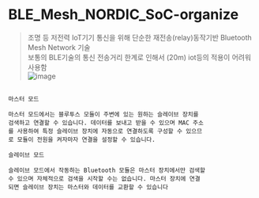 # BLE_Mesh_NORDIC_SoC-organize
> 조명 등 저전력 IoT기기 통신을 위해 단순한 재전송(relay)동작기반 Bluetooth Mesh 
> Network 기술  
> 보통의 BLE기술의 통신 전송거리 한계로 인해서 (20m) iot등의 적용이 어려워 사용함  
> ![image](https://github.com/jinjin2e/BLE_Mesh_NORDIC_SoC-organize/assets/93366905/f46b41c0-e75a-4c36-bd7f-e8f658c19229)
```

마스터 모드

마스터 모드에서는 블루투스 모듈이 주변에 있는 원하는 슬레이브 장치를
검색하고 연결할 수 있습니다. 데이터를 보내고 받을 수 있으며 MAC 주소
를 사용하여 특정 슬레이브 장치에 자동으로 연결하도록 구성할 수 있으므
로 모듈이 전원을 켜자마자 연결을 설정할 수 있습니다.

슬레이브 모드

슬레이브 모드에서 작동하는 Bluetooth 모듈은 마스터 장치에서만 검색할
수 있으며 자체적으로 검색을 시작할 수는 없습니다. 마스터 장치에 연결
되면 슬레이브 장치는 마스터와 데이터를 교환할 수 있습니다
```

